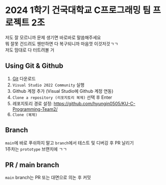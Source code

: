 # 2024 1학기 건국대학교 C프로그래밍 팀 프로젝트 2조

저도 잘 모르니까 문제 생기면 바로바로 말씀해주세요   
뭐 잘못 건드려도 웬만하면 다 복구되니까 마음껏 이것저것ㄱㄱ   
저도 맘대로 다 터트려볼 거   

## Using Git & Github
1. [Git](https://git-scm.com/downloads) 다운로드
2. `Visual Studio 2022 Community` 실행
3. Github 계정 추가 (Visual Studio에 Github 계정 연동)
4. `Clone a repository (리포지토리 복제)` 선택 후 Enter
5. 레포지토리 경로 설정: https://github.com/hyungin0505/KU-C-Programming-Team2/
6. `Clone (복제)` 

## Branch
`main`에 바로 푸쉬하지 말고 `branch`에서 테스트 및 디버깅 후 PR 날리기   
1주차는 `prototype` 브랜치에 ㄱㄱ   

## PR / main branch
`main` branch는 PR 또는 대면으로 의논 후 커밋     

